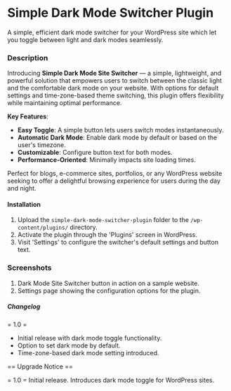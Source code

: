 #  Simple Dark Mode Switcher Plugin

A simple, efficient dark mode switcher for your WordPress site which let you toggle between light and dark modes seamlessly.

### Description

Introducing **Simple Dark Mode Site Switcher** — a simple, lightweight, and powerful solution that empowers users to switch between the classic light and the comfortable dark mode on your website. With options for default settings and time-zone-based theme switching, this plugin offers flexibility while maintaining optimal performance.

**Key Features**:

- **Easy Toggle**: A simple button lets users switch modes instantaneously.
- **Automatic Dark Mode**: Enable dark mode by default or based on the user's timezone.
- **Customizable**: Configure button text for both modes.
- **Performance-Oriented**: Minimally impacts site loading times.
  
Perfect for blogs, e-commerce sites, portfolios, or any WordPress website seeking to offer a delightful browsing experience for users during the day and night.

#### Installation

1. Upload the `simple-dark-mode-switcher-plugin` folder to the `/wp-content/plugins/` directory.
2. Activate the plugin through the 'Plugins' screen in WordPress.
3. Visit 'Settings' to configure the switcher's default settings and button text.

### Screenshots 

1. Dark Mode Site Switcher button in action on a sample website.
2. Settings page showing the configuration options for the plugin.

##### Changelog

= 1.0 =
* Initial release with dark mode toggle functionality.
* Option to set dark mode by default.
* Time-zone-based dark mode setting introduced.

== Upgrade Notice ==

= 1.0 =
Initial release. Introduces dark mode toggle for WordPress sites.

